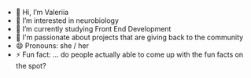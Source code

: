 - 👋 Hi, I’m Valeriia
- 👀 I’m interested in neurobiology
- 🌱 I’m currently studying Front End Development 
- 💞️ I'm passionate about projects that are giving back to the community
- 😄 Pronouns: she / her
- ⚡ Fun fact: ... do people actually able to come up with the fun facts on the spot? 

<!---
Maalecha/Maalecha is a ✨ special ✨ repository because its `README.md` (this file) appears on your GitHub profile.
You can click the Preview link to take a look at your changes.
--->
